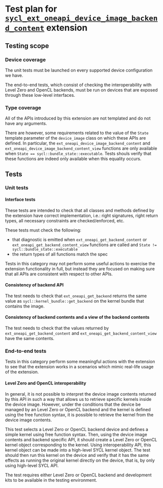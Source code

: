 # Test plan for [`sycl_ext_oneapi_device_image_backend_content`][spec-link] extension

## Testing scope

### Device coverage

The unit tests must be launched on every supported device configuration we have.

The end-to-end tests, which consist of checking the interoperability with Level Zero
and OpenCL backends, must be run on devices that are exposed through these 
low-level interfaces.

### Type coverage

All of the APIs introduced by this extension are not templated and do not have any
arguments. 

There are however, some requirements related to the value of the 
`State` template parameter of the `device_image` class on which these 
APIs are defined. In particular, the `ext_oneapi_device_image_backend_content` 
and `ext_oneapi_device_image_backend_content_view` functions are only 
available when `State == sycl::bundle_state::executable`. 
Tests shouls verify that these functions are indeed only available when this equality occurs.

## Tests

### Unit tests

#### Interface tests

These tests are intended to check that all classes and methods defined by the
extension have correct implementation, i.e.: right signatures, right return
types, all necessary constraints are checked/enforced, etc.

These tests must check the following:

- that diagnostic is emitted when `ext_oneapi_get_backend_content` or
  `ext_oneapi_get_backend_content_view` functions are called and 
  `State != sycl::bundle_state::executable`
- the return types of all functions match the spec

Tests in this category may not perform some useful actions to exercise the
extension functionality in full, but instead they are focused on making sure
that all APIs are consistent with respect to other APIs.

#### Consistency of backend API

The test needs to check that `ext_oneapi_get_backend` returns the 
same value as `sycl::kernel_bundle::get_backend` on the kernel bundle
that contains the image.

#### Consistency of backend contents and a view of the backend contents

The test needs to check that the values returned by `ext_oneapi_get_backend_content` and
`ext_oneapi_get_backend_content_view` have the same contents.

### End-to-end tests

Tests in this category perform some meaningful actions with the extension to
see that the extension works in a scenarios which mimic real-life usage of the
extension.

#### Level Zero and OpenCL interoperability

In general, it is not possible to interpret the device image contents returned by this API 
in such a way that allows us to retrieve specific kernels inside the device image.
However, under the conditions that the device be managed by an Level Zero or OpenCL backend and the 
kernel is defined using the free function syntax, it is possible to retrieve the 
kernel from the device image contents.

This test selects a Level Zero or OpenCL backend device and defines a simple kernel using 
free function syntax. Then, using the device image contents and backend specific API, 
it should create a Level Zero or OpenCL kernel object corresponding to the kernel. 
Using interoperability API, this kernel object can be made into a high-level SYCL kernel object.
The test should then run this kernel on the device and verify that it has the same effects as running 
the original kernel directly on the device, that is, by only using high-level SYCL API.

The test requires either Level Zero or OpenCL backend and development kits to be available
in the testing environment. 

[spec-link]: https://github.com/intel/llvm/blob/sycl/sycl/doc/extensions/proposed/sycl_ext_oneapi_device_image_backend_content.asciidoc
